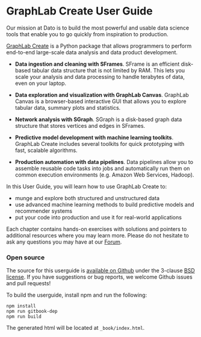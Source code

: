 # GraphLab Create User Guide

Our mission at Dato is to build the most powerful and usable data
science tools that enable you to go quickly from inspiration to production.

[GraphLab Create](https://dato.com/products/create/) is a Python package that
allows programmers to perform end-to-end large-scale data analysis and data
product development.

- **Data ingestion and cleaning with SFrames**. SFrame is an efficient
  disk-based tabular data structure that is not limited by RAM. This lets you
  scale your analysis and data processing to handle terabytes of data, even on
  your laptop.

- **Data exploration and visualization with GraphLab Canvas**. GraphLab Canvas
  is a browser-based interactive GUI that allows you to explore tabular data,
  summary plots and statistics.

- **Network analysis with SGraph**. SGraph is a disk-based graph data structure
  that stores vertices and edges in SFrames.

- **Predictive model development with machine learning toolkits**. GraphLab
  Create includes several toolkits for quick prototyping with fast, scalable
  algorithms.

- **Production automation with data pipelines**. Data pipelines allow you to
  assemble reusable code tasks into jobs and automatically run them on common
  execution environments (e.g. Amazon Web Services, Hadoop).

In this User Guide, you will learn how to use GraphLab Create to:

- munge and explore both structured and unstructured data
- use advanced machine learning methods to build predictive models and
  recommender systems
- put your code into production and use it for real-world applications

Each chapter contains hands-on exercises with solutions and pointers to
additional resources where you may learn more. Please do not hesitate to ask any
questions you may have at our
[Forum](http://forum.dato.com/categories/graphlab-create).

### Open source

The source for this userguide is [available on Github](https://github.com/dato-code/userguide) 
under the 3-clause [BSD license](LICENSE).
If you have suggestions or bug reports, we welcome Github issues and pull requests!

To build the userguide, install npm and run the following: 
```
npm install
npm run gitbook-dep
npm run build
```
The generated html will be located at `_book/index.html`.

